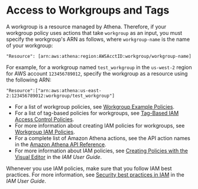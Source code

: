 # Access to Workgroups and Tags<a name="workgroups-access"></a>

A workgroup is a resource managed by Athena\. Therefore, if your workgroup policy uses actions that take `workgroup` as an input, you must specify the workgroup's ARN as follows, where `workgroup-name` is the name of your workgroup:

```
"Resource": [arn:aws:athena:region:AWSAcctID:workgroup/workgroup-name]
```

For example, for a workgroup named `test_workgroup` in the `us-west-2` region for AWS account `123456789012`, specify the workgroup as a resource using the following ARN:

```
"Resource":["arn:aws:athena:us-east-2:123456789012:workgroup/test_workgroup"]
```
+ For a list of workgroup policies, see [Workgroup Example Policies](example-policies-workgroup.md)\.
+ For a list of tag\-based policies for workgroups, see [Tag\-Based IAM Access Control Policies](tags-access-control.md)\.
+ For more information about creating IAM policies for workgroups, see [Workgroup IAM Policies](workgroups-iam-policy.md)\.
+ For a complete list of Amazon Athena actions, see the API action names in the [Amazon Athena API Reference](https://docs.aws.amazon.com/athena/latest/APIReference/)\. 
+ For more information about IAM policies, see [Creating Policies with the Visual Editor](https://docs.aws.amazon.com/IAM/latest/UserGuide/access_policies_create.html#access_policies_create-visual-editor) in the *IAM User Guide*\. 

Whenever you use IAM policies, make sure that you follow IAM best practices\. For more information, see [Security best practices in IAM](https://docs.aws.amazon.com/IAM/latest/UserGuide/best-practices.html) in the *IAM User Guide*\.
